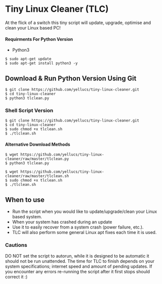 # Tiny Linux Cleaner (TLC)
 At the flick of a switch this tiny script will update, upgrade, optimise and clean your Linux based PC!
 
#### Requirments For Python Version
   * Python3
```
$ sudo apt-get update
$ sudo apt-get install python3 -y
```

## Download & Run Python Version Using Git

```
$ git clone https://github.com/yellucs/tiny-linux-cleaner.git
$ cd tiny-linux-cleaner
$ python3 tlclean.py 
```
### Shell Script Version 
```
$ git clone https://github.com/yellucs/tiny-linux-cleaner.git
$ cd tiny-linux-cleaner
$ sudo chmod +x tlclean.sh
$ ./tlclean.sh
```

#### Alternative Download Methods

```
$ wget https://github.com/yellucs/tiny-linux-cleaner/raw/master/tlclean.py
$ python3 tlclean.py 
```

```
$ wget https://github.com/yellucs/tiny-linux-cleaner/raw/master/tlclean.sh
$ sudo chmod +x tlclean.sh
$ ./tlclean.sh
```
## When to use
   * Run the script when you would like to update/upgrade/clean your Linux based system. 
   * When your system has crashed during an update
   * Use it to easily recover from a system crash (power failure, etc.).
   * TLC will also perform some general Linux apt fixes each time it is used.

### Cautions
DO NOT set the script to autorun, while it is designed to be automatic it should not be run unattended. The time for TLC to finish depends on your system specifications; internet speed and amount of pending updates. If you encounter any errors re-running the script after it first stops should correct it :)
